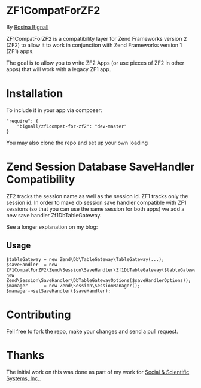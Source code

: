 ZF1CompatForZF2
===============

By [Rosina Bignall](http://rosinabignall.com/)

ZF1CompatForZF2 is a compatibility layer for Zend Frameworks version 2 (ZF2)
to allow it to work in conjunction with Zend Frameworks version 1 (ZF1) apps.

The goal is to allow you to write ZF2 Apps (or use pieces of ZF2 in other
apps) that will work with a legacy ZF1 app.

Installation
============

To include it in your app via composer:

	"require": {
        "bignall/zf1compat-for-zf2": "dev-master"
    }

You may also clone the repo and set up your own loading

Zend Session Database SaveHandler Compatibility
===============================================

ZF2 tracks the session name as well as the session id.  ZF1 tracks only the
session id.  In order to make db session save handler compatible with ZF1
sessions (so that you can use the same session for both apps) we add a new
save handler Zf1DbTableGateway.

See a longer explanation on my blog: 

Usage
-----

	$tableGateway = new Zend\Db\TableGateway\TableGateway(...);
    $saveHandler  = new ZF1CompatForZF2\Zend\Session\SaveHandler\Zf1DbTableGateway($tableGateway, new Zend\Session\SaveHandler\DbTableGatewayOptions($saveHandlerOptions));
    $manager      = new Zend\Session\SessionManager();
    $manager->setSaveHandler($saveHandler);


Contributing 
============

Fell free to fork the repo, make your changes and send a pull request.  

Thanks
======

The initial work on this was done as part of my work for [Social & Scientific
Systems, Inc.](http://www.s-3.com/).

